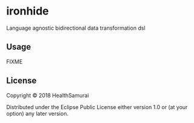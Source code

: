 # ironhide

Language agnostic bidirectional data transformation dsl

## Usage

FIXME

## License

Copyright © 2018 HealthSamurai

Distributed under the Eclipse Public License either version 1.0 or (at
your option) any later version.
